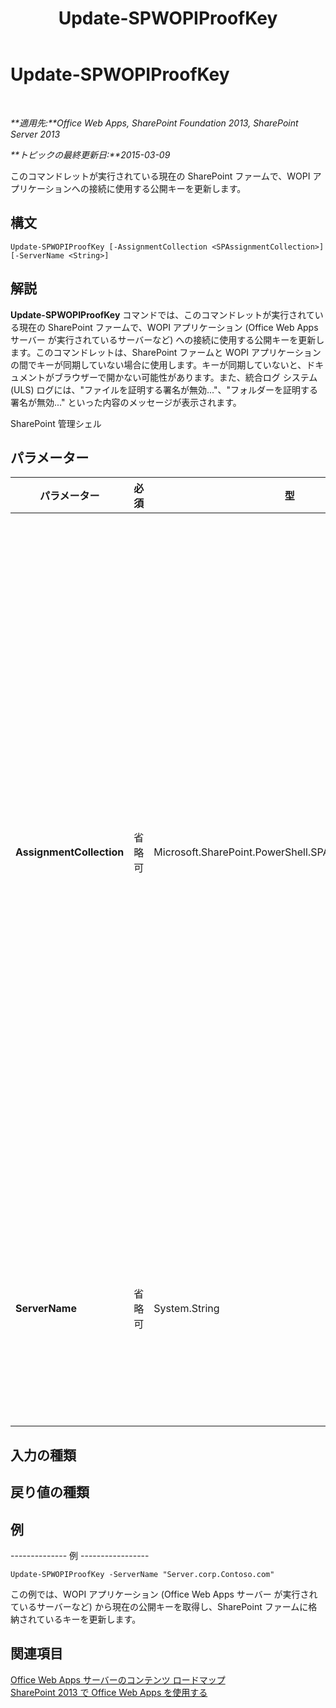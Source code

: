﻿---
title: Update-SPWOPIProofKey
TOCTitle: Update-SPWOPIProofKey
ms:assetid: fe7f3a87-082e-4a43-a5f3-7be41d8e91a3
ms:mtpsurl: https://technet.microsoft.com/ja-jp/library/JJ219460(v=office.15)
ms:contentKeyID: 48796460
ms.date: 12/22/2017
mtps_version: v=office.15
ms.translationtype: HT
---

# Update-SPWOPIProofKey

 

_**適用先:**Office Web Apps, SharePoint Foundation 2013, SharePoint Server 2013_

_**トピックの最終更新日:**2015-03-09_

このコマンドレットが実行されている現在の SharePoint ファームで、WOPI アプリケーションへの接続に使用する公開キーを更新します。

## 構文

    Update-SPWOPIProofKey [-AssignmentCollection <SPAssignmentCollection>] [-ServerName <String>]

## 解説

**Update-SPWOPIProofKey** コマンドでは、このコマンドレットが実行されている現在の SharePoint ファームで、WOPI アプリケーション (Office Web Apps サーバー が実行されているサーバーなど) への接続に使用する公開キーを更新します。このコマンドレットは、SharePoint ファームと WOPI アプリケーションの間でキーが同期していない場合に使用します。キーが同期していないと、ドキュメントがブラウザーで開かない可能性があります。また、統合ログ システム (ULS) ログには、"ファイルを証明する署名が無効..."、"フォルダーを証明する署名が無効..." といった内容のメッセージが表示されます。

SharePoint 管理シェル

## パラメーター


<table>
<colgroup>
<col style="width: 25%" />
<col style="width: 25%" />
<col style="width: 25%" />
<col style="width: 25%" />
</colgroup>
<thead>
<tr class="header">
<th>パラメーター</th>
<th>必須</th>
<th>型</th>
<th>説明</th>
</tr>
</thead>
<tbody>
<tr class="odd">
<td><p><strong>AssignmentCollection</strong></p></td>
<td><p>省略可</p></td>
<td><p>Microsoft.SharePoint.PowerShell.SPAssignmentCollection</p></td>
<td><p>適切な破棄を行うためにオブジェクトを管理します。<strong>SPWeb</strong> や <strong>SPSite</strong> などのオブジェクトの使用によって大量のメモリが使用される場合があるので、Windows PowerShell スクリプトでこれらのオブジェクトを使用するには適切なメモリ管理が必要です。メモリの解放が必要になった場合は、<strong>SPAssignment</strong> オブジェクトを使用して、変数へのオブジェクトの割り当てとオブジェクトの破棄を行うことができます。割り当てコレクションまたは <strong>Global</strong> パラメーターが使用されない場合、<strong>SPWeb</strong>、<strong>SPSite</strong>、または <strong>SPSiteAdministration</strong> オブジェクトが使用されると、オブジェクトは自動的に破棄されます。</p>
<div class="alert">

> [!NOTE]
> <STRONG>Global</STRONG> パラメーターが使用されている場合は、オブジェクトはすべてグローバル ストアに格納されます。<STRONG>Stop-SPAssignment</STRONG> コマンドを使用してオブジェクトの使用または破棄を直接行わないと、メモリ不足のシナリオになる場合があります。


</div></td>
</tr>
<tr class="even">
<td><p><strong>ServerName</strong></p></td>
<td><p>省略可</p></td>
<td><p>System.String</p></td>
<td><p>キーの取得元となる WOPI アプリケーションを指定します。これは、Office Web Apps サーバー が実行されているサーバーの場合があります。このパラメーターを指定しない場合、現在の SharePoint ファームに接続されているすべての WOPI アプリケーションの公開キーが更新されます。</p></td>
</tr>
</tbody>
</table>


## 入力の種類

## 戻り値の種類

## 例

\-------------- 例 -----------------

    Update-SPWOPIProofKey -ServerName "Server.corp.Contoso.com"

この例では、WOPI アプリケーション (Office Web Apps サーバー が実行されているサーバーなど) から現在の公開キーを取得し、SharePoint ファームに格納されているキーを更新します。

## 関連項目


[Office Web Apps サーバーのコンテンツ ロードマップ](content-roadmap-for-office-web-apps-server.md)  
[SharePoint 2013 で Office Web Apps を使用する](use-office-web-apps-with-sharepoint-2013.md)


